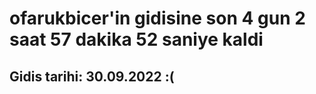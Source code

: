 # ofarukbicer'in gidisine son 4 gun 2 saat 57 dakika 52 saniye kaldi

## Gidis tarihi: 30.09.2022 :(